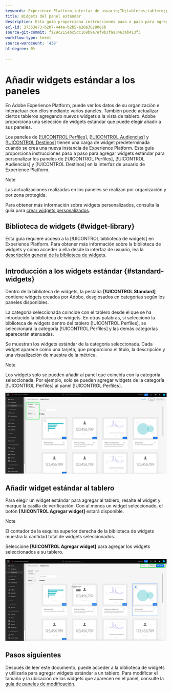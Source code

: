 ```yaml
---
keywords: Experience Platform;interfaz de usuario;IU;tableros;tablero;perfiles;segmentos;destinos;uso de licencias
title: Widgets del panel estándar
description: Esta guía proporciona instrucciones paso a paso para agregar widgets estándar a los paneles de Adobe Experience Platform.
exl-id: 37353e73-b207-444a-b2b5-a20a3628086b
source-git-commit: f129c215ebc5dc169b9a7ef9b3faa3463ab413f3
workflow-type: tm+mt
source-wordcount: '438'
ht-degree: 0%

---
```


# Añadir widgets estándar a los paneles

En Adobe Experience Platform, puede ver los datos de su organización e interactuar con ellos mediante varios paneles. También puede actualizar ciertos tableros agregando nuevos widgets a la vista de tablero. Adobe proporciona una selección de widgets estándar que puede elegir añadir a sus paneles.

Los paneles de [[!UICONTROL Perfiles]](../guides/profiles.md#default-widgets), [[!UICONTROL Audiencias]](../guides/audiences.md#default-widgets) y [[!UICONTROL Destinos]](../guides/destinations.md#default-widgets) tienen una carga de widget predeterminada cuando se crea una nueva instancia de Experience Platform. Esta guía proporciona instrucciones paso a paso para agregar widgets estándar para personalizar los paneles de [!UICONTROL Perfiles], [!UICONTROL Audiencias] y [!UICONTROL Destinos] en la interfaz de usuario de Experience Platform.

>[!NOTE]
>
>Las actualizaciones realizadas en los paneles se realizan por organización y por zona protegida.

Para obtener más información sobre widgets personalizados, consulta la guía para [crear widgets personalizados](custom-widgets.md).

## Biblioteca de widgets {#widget-library}

Esta guía requiere acceso a la [!UICONTROL biblioteca de widgets] en Experience Platform. Para obtener más información sobre la biblioteca de widgets y cómo acceder a ella desde la interfaz de usuario, lea la [descripción general de la biblioteca de widgets](widget-library.md).

## Introducción a los widgets estándar {#standard-widgets}

Dentro de la biblioteca de widgets, la pestaña **[!UICONTROL Standard]** contiene widgets creados por Adobe, desglosados en categorías según los paneles disponibles.

La categoría seleccionada coincide con el tablero desde el que se ha introducido la biblioteca de widgets. En otras palabras, si seleccionó la biblioteca de widgets dentro del tablero [!UICONTROL Perfiles], se seleccionará la categoría [!UICONTROL Perfiles] y las demás categorías aparecerán atenuadas.

Se muestran los widgets estándar de la categoría seleccionada. Cada widget aparece como una tarjeta, que proporciona el título, la descripción y una visualización de muestra de la métrica.

>[!NOTE]
>
>Los widgets solo se pueden añadir al panel que coincida con la categoría seleccionada. Por ejemplo, solo se pueden agregar widgets de la categoría [!UICONTROL Perfiles] al panel [!UICONTROL Perfiles].

![Espacio de trabajo de la biblioteca de widgets con la ficha Estándar y las categorías disponibles resaltadas.](../images/customization/standard-widgets.png)

## Añadir widget estándar al tablero

Para elegir un widget estándar para agregar al tablero, resalte el widget y marque la casilla de verificación. Con al menos un widget seleccionado, el botón **[!UICONTROL Agregar widget]** estará disponible.

>[!NOTE]
>
>El contador de la esquina superior derecha de la biblioteca de widgets muestra la cantidad total de widgets seleccionados.

Seleccione **[!UICONTROL Agregar widget]** para agregar los widgets seleccionados a su tablero.

![Espacio de trabajo de la biblioteca de widgets con un widget seleccionado y Agregar widget y Cancelar resaltados.](../images/customization/add-widget.png)

## Pasos siguientes

Después de leer este documento, puede acceder a la biblioteca de widgets y utilizarla para agregar widgets estándar a un tablero. Para modificar el tamaño y la ubicación de los widgets que aparecen en el panel, consulte la [guía de paneles de modificación](modify.md).
